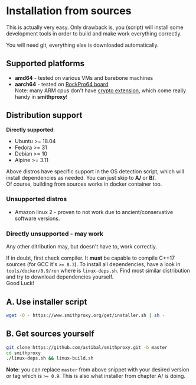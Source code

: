 # Installation from sources

This is actually very easy. Only drawback is, you (script) will install some development 
tools in order to build and make work everything correctly.

You will need git, everything else is downloaded automatically.

## Supported platforms

- **amd64** - tested on various VMs and barebone machines
- **aarch64** - tested on [RockPro64 board](https://www.pine64.org/rockpro64/)  
  Note: many ARM cpus don't have [crypto extension](https://en.wikichip.org/wiki/arm/armv8#Crypto_Extension), which come really handy in **smithproxy**!

## Distribution support

**Directly supported**:

- Ubuntu >= 18.04
- Fedora >= 31
- Debian >= 10
- Alpine >= 3.11

Above distros have specific support in the OS detection script, which will install dependencies as needed. You can just skip to **A/** or **B/**.  
Of course, building from sources works in docker container too. 

### Unsupported distros

- Amazon linux 2  - proven to not work due to ancient/conservative software versions. 

### Directly unsupported - may work
Any other ditribution may, but doesn't have to, work correctly.

If in doubt, first check compiler. It **must** be capable to compile C++17 sources (for GCC it's `>= 8.3`).
To install all dependencies, have a look in `tools/docker/0.9/run` where is `linux-deps.sh`. Find most similar distribution and try to download dependencies yourself.  
Good Luck!

## A. Use installer script

```bash
wget -O - https://www.smithproxy.org/get/installer.sh | sh -
```

## B. Get sources yourself

```bash
git clone https://github.com/astibal/smithproxy.git -b master
cd smithproxy
./linux-deps.sh && linux-build.sh
```
**Note**: you can replace `master` from above snippet with your desired version or tag which is `>= 0.9`. This is also what installer from chapter A/ is doing.  
